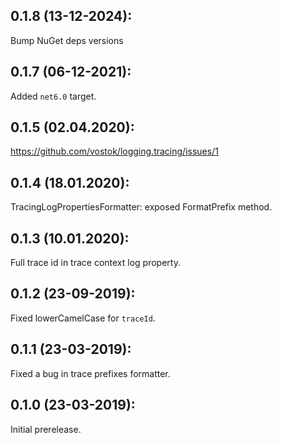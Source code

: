 ## 0.1.8 (13-12-2024): 

Bump NuGet deps versions

## 0.1.7 (06-12-2021):

Added `net6.0` target.

## 0.1.5 (02.04.2020):

https://github.com/vostok/logging.tracing/issues/1

## 0.1.4 (18.01.2020):

TracingLogPropertiesFormatter: exposed FormatPrefix method.

## 0.1.3 (10.01.2020):

Full trace id in trace context log property.

## 0.1.2 (23-09-2019):

Fixed lowerCamelCase for `traceId`.

## 0.1.1 (23-03-2019): 

Fixed a bug in trace prefixes formatter.

## 0.1.0 (23-03-2019): 

Initial prerelease.